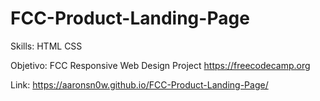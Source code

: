 # FCC-Product-Landing-Page
 
Skills: HTML CSS

Objetivo: FCC 
Responsive Web Design Project
https://freecodecamp.org

Link: https://aaronsn0w.github.io/FCC-Product-Landing-Page/